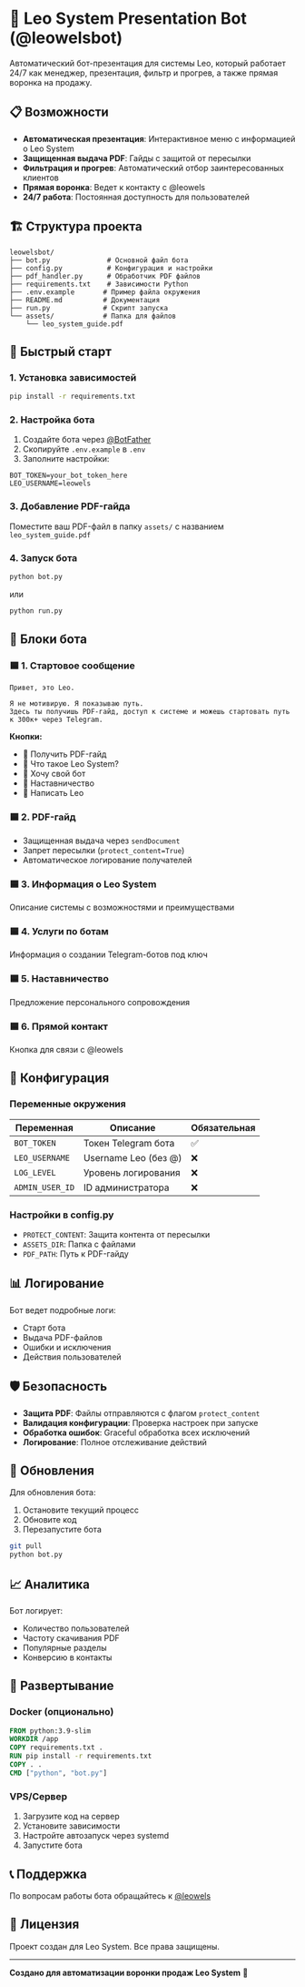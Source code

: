 # 🤖 Leo System Presentation Bot (@leowelsbot)

Автоматический бот-презентация для системы Leo, который работает 24/7 как менеджер, презентация, фильтр и прогрев, а также прямая воронка на продажу.

## 📋 Возможности

- **Автоматическая презентация**: Интерактивное меню с информацией о Leo System
- **Защищенная выдача PDF**: Гайды с защитой от пересылки
- **Фильтрация и прогрев**: Автоматический отбор заинтересованных клиентов
- **Прямая воронка**: Ведет к контакту с @leowels
- **24/7 работа**: Постоянная доступность для пользователей

## 🏗️ Структура проекта

```
leowelsbot/
├── bot.py              # Основной файл бота
├── config.py           # Конфигурация и настройки
├── pdf_handler.py      # Обработчик PDF файлов
├── requirements.txt    # Зависимости Python
├── .env.example       # Пример файла окружения
├── README.md          # Документация
├── run.py             # Скрипт запуска
└── assets/            # Папка для файлов
    └── leo_system_guide.pdf
```

## 🚀 Быстрый старт

### 1. Установка зависимостей

```bash
pip install -r requirements.txt
```

### 2. Настройка бота

1. Создайте бота через [@BotFather](https://t.me/BotFather)
2. Скопируйте `.env.example` в `.env`
3. Заполните настройки:

```env
BOT_TOKEN=your_bot_token_here
LEO_USERNAME=leowels
```

### 3. Добавление PDF-гайда

Поместите ваш PDF-файл в папку `assets/` с названием `leo_system_guide.pdf`

### 4. Запуск бота

```bash
python bot.py
```

или

```bash
python run.py
```

## 🎯 Блоки бота

### 🟦 1. Стартовое сообщение
```
Привет, это Leo.

Я не мотивирую. Я показываю путь.
Здесь ты получишь PDF-гайд, доступ к системе и можешь стартовать путь к 300к+ через Telegram.
```

**Кнопки:**
- 📘 Получить PDF-гайд
- 🧩 Что такое Leo System?
- 🤖 Хочу свой бот
- 🦁 Наставничество
- 📲 Написать Leo

### 🟦 2. PDF-гайд
- Защищенная выдача через `sendDocument`
- Запрет пересылки (`protect_content=True`)
- Автоматическое логирование получателей

### 🟦 3. Информация о Leo System
Описание системы с возможностями и преимуществами

### 🟦 4. Услуги по ботам
Информация о создании Telegram-ботов под ключ

### 🟦 5. Наставничество
Предложение персонального сопровождения

### 🟦 6. Прямой контакт
Кнопка для связи с @leowels

## 🔧 Конфигурация

### Переменные окружения

| Переменная | Описание | Обязательная |
|------------|----------|--------------|
| `BOT_TOKEN` | Токен Telegram бота | ✅ |
| `LEO_USERNAME` | Username Leo (без @) | ❌ |
| `LOG_LEVEL` | Уровень логирования | ❌ |
| `ADMIN_USER_ID` | ID администратора | ❌ |

### Настройки в config.py

- `PROTECT_CONTENT`: Защита контента от пересылки
- `ASSETS_DIR`: Папка с файлами
- `PDF_PATH`: Путь к PDF-гайду

## 📊 Логирование

Бот ведет подробные логи:
- Старт бота
- Выдача PDF-файлов
- Ошибки и исключения
- Действия пользователей

## 🛡️ Безопасность

- **Защита PDF**: Файлы отправляются с флагом `protect_content`
- **Валидация конфигурации**: Проверка настроек при запуске
- **Обработка ошибок**: Graceful обработка всех исключений
- **Логирование**: Полное отслеживание действий

## 🔄 Обновления

Для обновления бота:
1. Остановите текущий процесс
2. Обновите код
3. Перезапустите бота

```bash
git pull
python bot.py
```

## 📈 Аналитика

Бот логирует:
- Количество пользователей
- Частоту скачивания PDF
- Популярные разделы
- Конверсию в контакты

## 🐳 Развертывание

### Docker (опционально)

```dockerfile
FROM python:3.9-slim
WORKDIR /app
COPY requirements.txt .
RUN pip install -r requirements.txt
COPY . .
CMD ["python", "bot.py"]
```

### VPS/Сервер

1. Загрузите код на сервер
2. Установите зависимости
3. Настройте автозапуск через systemd
4. Запустите бота

## 📞 Поддержка

По вопросам работы бота обращайтесь к [@leowels](https://t.me/leowels)

## 📄 Лицензия

Проект создан для Leo System. Все права защищены.

---

**Создано для автоматизации воронки продаж Leo System** 🚀